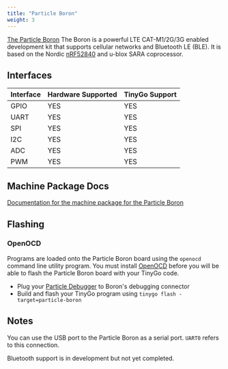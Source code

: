 ```yaml
---
title: "Particle Boron"
weight: 3
---
```


[The Particle Boron](https://docs.particle.io/datasheets/cellular/boron-datasheet/) The Boron is a powerful LTE CAT-M1/2G/3G enabled development kit that supports cellular networks and Bluetooth LE (BLE). It is based on the Nordic [nRF52840](https://www.nordicsemi.com/eng/Products/nRF52840) and u-blox SARA coprocessor.

## Interfaces

| Interface | Hardware Supported | TinyGo Support |
| --------- | ------------- | ----- |
| GPIO      | YES | YES |
| UART      | YES | YES |
| SPI      | YES | YES |
| I2C      | YES | YES |
| ADC      | YES | YES |
| PWM      | YES | YES |

## Machine Package Docs

[Documentation for the machine package for the Particle Boron](../machine/particle-boron)

## Flashing

### OpenOCD

Programs are loaded onto the Particle Boron board using the `openocd` command line utility program. You must install [OpenOCD](http://openocd.org/) before you will be able to flash the Particle Boron board with your TinyGo code.

- Plug your [Particle Debugger](https://store.particle.io/collections/accessories/products/particle-debugger) to Boron's debugging connector
- Build and flash your TinyGo program using `tinygo flash -target=particle-boron`

## Notes

You can use the USB port to the Particle Boron as a serial port. `UART0` refers to this connection.

Bluetooth support is in development but not yet completed.
